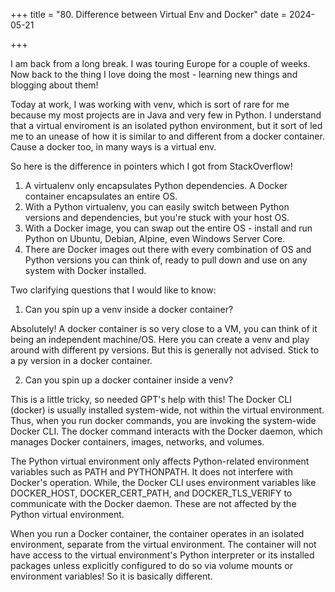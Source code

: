 +++
title = "80. Difference between Virtual Env and Docker"
date = 2024-05-21

+++

I am back from a long break. I was touring Europe for a couple of weeks. Now back to the thing I love doing the most - learning new things and blogging about them!

Today at work, I was working with venv, which is sort of rare for me because my most projects are in Java and very few in Python. I understand that a virtual enviroment is an isolated python environment, but it sort of led me to an unease of how it is similar to and different from a docker container. Cause a docker too, in many ways is a virtual env.

So here is the difference in pointers which I got from StackOverflow!

1. A virtualenv only encapsulates Python dependencies. A Docker container encapsulates an entire OS.
2. With a Python virtualenv, you can easily switch between Python versions and dependencies, but you're stuck with your host OS.
3. With a Docker image, you can swap out the entire OS - install and run Python on Ubuntu, Debian, Alpine, even Windows Server Core.
4. There are Docker images out there with every combination of OS and Python versions you can think of, ready to pull down and use on any system with Docker installed.

Two clarifying questions that I would like to know:

1. Can you spin up a venv inside a docker container?

Absolutely! A docker container is so very close to a VM, you can think of it being an independent machine/OS. Here you can create a venv and play around with different py versions. But this is generally not advised. Stick to a py version in a docker container.

2. Can you spin up a docker container inside a venv?

This is a little tricky, so needed GPT's help with this!
The Docker CLI (docker) is usually installed system-wide, not within the virtual environment. Thus, when you run docker commands, you are invoking the system-wide Docker CLI. The docker command interacts with the Docker daemon, which manages Docker containers, images, networks, and volumes.

The Python virtual environment only affects Python-related environment variables such as PATH and PYTHONPATH. It does not interfere with Docker's operation. While, the Docker CLI uses environment variables like DOCKER_HOST, DOCKER_CERT_PATH, and DOCKER_TLS_VERIFY to communicate with the Docker daemon. These are not affected by the Python virtual environment.

When you run a Docker container, the container operates in an isolated environment, separate from the virtual environment.
The container will not have access to the virtual environment's Python interpreter or its installed packages unless explicitly configured to do so via volume mounts or environment variables! So it is basically different.

